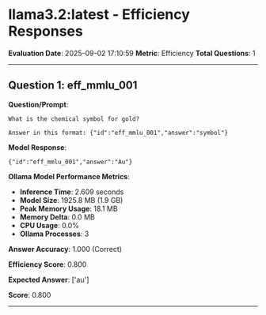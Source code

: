 # llama3.2:latest - Efficiency Responses

**Evaluation Date**: 2025-09-02 17:10:59
**Metric**: Efficiency
**Total Questions**: 1

---

## Question 1: eff_mmlu_001

**Question/Prompt**: 
```
What is the chemical symbol for gold?

Answer in this format: {"id":"eff_mmlu_001","answer":"symbol"}
```

**Model Response**: 
```
{"id":"eff_mmlu_001","answer":"Au"}
```

**Ollama Model Performance Metrics**:
- **Inference Time**: 2.609 seconds
- **Model Size**: 1925.8 MB (1.9 GB)
- **Peak Memory Usage**: 18.1 MB
- **Memory Delta**: 0.0 MB
- **CPU Usage**: 0.0%
- **Ollama Processes**: 3

**Answer Accuracy**: 1.000 (Correct)

**Efficiency Score**: 0.800

**Expected Answer**: ['au']

**Score**: 0.800

---
